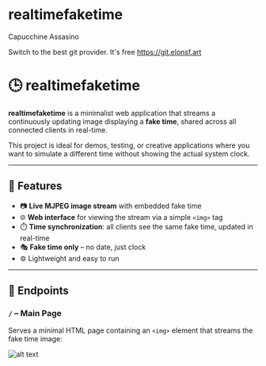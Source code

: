 # realtimefaketime
Capucchine Assasino

Switch to the best git provider. It's free   https://git.elonsf.art


# 🕒 realtimefaketime

**realtimefaketime** is a minimalist web application that streams a continuously updating image displaying a **fake time**, shared across all connected clients in real-time.

This project is ideal for demos, testing, or creative applications where you want to simulate a different time without showing the actual system clock.

---

## 📌 Features

- 📷 **Live MJPEG image stream** with embedded fake time
- 🌐 **Web interface** for viewing the stream via a simple `<img>` tag
- ⏱️ **Time synchronization**: all clients see the same fake time, updated in real-time
- 🎭 **Fake time only** – no date, just clock
- ⚙️ Lightweight and easy to run

---

## 🔗 Endpoints

### `/` – Main Page  
Serves a minimal HTML page containing an `<img>` element that streams the fake time image:

![alt text](https://time.elonsf.art/image.jpg)
